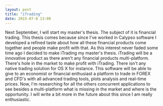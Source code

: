 ```yaml
---
layout: post
title: "iTrading"
date: 2015-07-8 13:00
---
```




Next September, I will start my master's thesis. The subject of it is financial trading. This thesis comes because since I've worked in Calypso software I developed a refined taste about how all these financial products come together and people make profit with that. As this interest never faded some time ago I decided to make iTrading my master's thesis. iTrading will be a innovative product as there aren't any financial products multi-platform. There's hole in the market to make profit with iTrading. There isn't any native trading solution for OS X for instance. This software will be able to give to an economist or financial enthusiast a platform to trade in FOREX and CFD's with all advanced trading tools, plots analysis and real-time prices. Now, I'm researching for all the others concurrent applications to see besides a multi-platform what is missing in the market and where is the opportunity. I will write a bit more in the future about this since I am really enthusiastic.